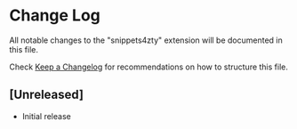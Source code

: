# Change Log

All notable changes to the "snippets4zty" extension will be documented in this file.

Check [Keep a Changelog](http://keepachangelog.com/) for recommendations on how to structure this file.

## [Unreleased]

- Initial release